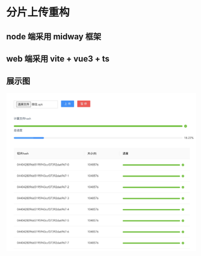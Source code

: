 # 分片上传重构

## node 端采用 midway 框架
## web 端采用 vite + vue3 + ts 

## 展示图
![js-standard-style](./imgs/img1.png)
